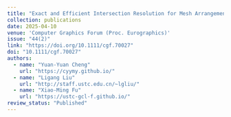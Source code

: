 ```yaml
---
title: "Exact and Efficient Intersection Resolution for Mesh Arrangements"
collection: publications
date: 2025-04-10
venue: 'Computer Graphics Forum (Proc. Eurographics)'
issue: "44(2)"
link: "https://doi.org/10.1111/cgf.70027"
doi: "10.1111/cgf.70027"
authors: 
  - name: "Yuan-Yuan Cheng"
    url: "https://cyymy.github.io/"
  - name: "Ligang Liu"
    url: "http://staff.ustc.edu.cn/~lgliu/"
  - name: "Xiao-Ming Fu"
    url: "https://ustc-gcl-f.github.io/"
review_status: "Published"
---
```

